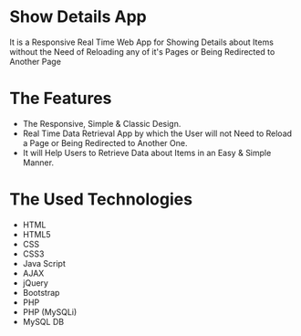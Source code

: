 # Show Details App
It is a Responsive Real Time Web App for Showing Details about Items without the Need of Reloading any of it's Pages or Being Redirected to Another Page

# The Features
* The Responsive, Simple & Classic Design.
* Real Time Data Retrieval App by which the User will not Need to Reload a Page or Being Redirected to Another One.
* It will Help Users to Retrieve Data about Items in an Easy & Simple Manner.

# The Used Technologies
* HTML
* HTML5
* CSS
* CSS3
* Java Script
* AJAX
* jQuery
* Bootstrap
* PHP
* PHP (MySQLi)
* MySQL DB
